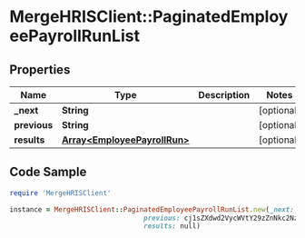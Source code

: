 # MergeHRISClient::PaginatedEmployeePayrollRunList

## Properties

Name | Type | Description | Notes
------------ | ------------- | ------------- | -------------
**_next** | **String** |  | [optional] 
**previous** | **String** |  | [optional] 
**results** | [**Array&lt;EmployeePayrollRun&gt;**](EmployeePayrollRun.md) |  | [optional] 

## Code Sample

```ruby
require 'MergeHRISClient'

instance = MergeHRISClient::PaginatedEmployeePayrollRunList.new(_next: cD0yMDIxLTAxLTA2KzAzJTNBMjQlM0E1My40MzQzMjYlMkIwMCUzQTAw,
                                 previous: cj1sZXdwd2VycWVtY29zZnNkc2NzUWxNMEUxTXk0ME16UXpNallsTWtJ,
                                 results: null)
```


